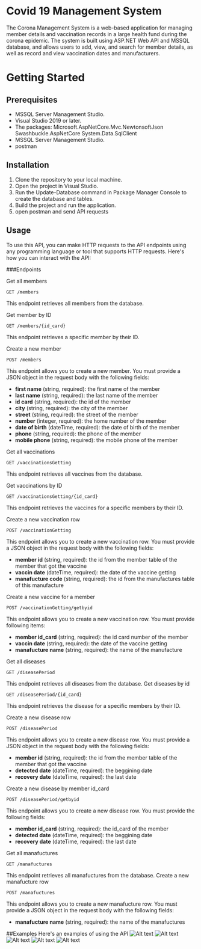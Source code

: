 # Covid 19 Management System


The Corona Management System is a web-based application for managing member details and vaccination records in a large health fund during the corona epidemic. The system is built using ASP.NET Web API and MSSQL database, and allows users to add, view, and search for member details, as well as record and view vaccination dates and manufacturers.
# Getting Started
## Prerequisites
- MSSQL Server Management Studio.
- Visual Studio 2019 or later.
- The packages:
    Microsoft.AspNetCore.Mvc.NewtonsoftJson
    Swashbuckle.AspNetCore 
    System.Data.SqlClient
- MSSQL Server Management Studio.
- postman

## Installation
1. Clone the repository to your local machine.
2. Open the project in Visual Studio.
3. Run the Update-Database command in Package Manager Console to create the database and tables.
4. Build the project and run the application.
5. open postman and send API requests


## Usage

To use this API, you can make HTTP requests to the API endpoints using any programming language or tool that supports HTTP requests. Here's how you can interact with the API:

###Endpoints

Get all members

    GET /members
This endpoint retrieves all members from the database.

Get member by ID

    GET /members/{id_card}
This endpoint retrieves a specific member by their ID.

Create a new member

    POST /members
This endpoint allows you to create a new member. You must provide a JSON object in the request body with the following fields:

- **first name** (string, required): the first name of the member
- **last name** (string, required): the last name of the member
- **id card** (string, required): the id of the member
- **city** (string, required): the city of the member
- **street** (string, required): the street of the member
- **number** (integer, required): the home number of the member
- **date of birth** (dateTime, required): the date of birth of the member
- **phone** (string, required): the phone of the member
- **mobile phone** (string, required): the mobile phone of the member

Get all vaccinations

    GET /vaccinationsGetting
This endpoint retrieves all vaccines from the database.

Get vaccinations by ID

    GET /vaccinationsGetting/{id_card}
This endpoint retrieves the vaccines for a specific members by their ID.

Create a new vaccination row

    POST /vaccinationGetting
This endpoint allows you to create a new vaccination row. You must provide a JSON object in the request body with the following fields:

- **member id** (string, required): the id from the member table of the member that got the vaccine
- **vaccin date** (dateTime, required): the date of the vaccine getting
- **manafucture code** (string, required): the id from the manufactures table of this manufacture

Create a new vaccine for a member

    POST /vaccinationGetting/getbyid
This endpoint allows you to create a new vaccination row. You must provide following items:

- **member id_card** (string, required): the id card number of the member 
- **vaccin date** (string, required): the date of the vaccine getting
- **manafucture name** (string, required): the name of the manufacture

Get all diseases

    GET /diseasePeriod
This endpoint retrieves all diseases from the database.
Get diseases by id

    GET /diseasePeriod/{id_card}
This endpoint retrieves the disease for a specific members by their ID.

Create a new disease row

    POST /diseasePeriod
This endpoint allows you to create a new disease row. You must provide a JSON object in the request body with the following fields:

- **member id** (string, required): the id from the member table of the member that got the vaccine
- **detected date** (dateTime, required): the beggining date 
- **recovery date** (dateTime, required): the last  date 
 
Create a new disease by member id_card

    POST /diseasePeriod/getbyid
This endpoint allows you to create a new disease row. You must provide the following fields:

- **member id_card** (string, required): the id_card of the member 
- **detected date** (dateTime, required): the beggining date 
- **recovery date** (dateTime, required): the last  date 

Get all manafuctures

    GET /manafuctures
This endpoint retrieves all manafuctures from the database.
Create a new manafucture row

    POST /manafuctures
This endpoint allows you to create a new manafucture row. You must provide a JSON object in the request body with the following fields:

- **manafucture name** (string, required): the name of the manafuctures



##Examples
Here's an examples of using the API 
![Alt text](take1.jpg) 
![Alt text](take2.jpg )
![Alt text](take3.jpg )
![Alt text](take4.jpg )
![Alt text](take5.jpg )



